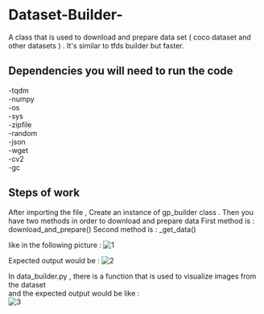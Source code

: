 # Dataset-Builder-
A class that is used to download and prepare data set ( coco dataset and other datasets ) . It's similar to tfds builder but faster.

## Dependencies you will need to run the code 
-tqdm <br/>
-numpy <br/>
-os <br/>
-sys <br/>
-zipfile <br/>
-random <br/>
-json <br/>
-wget <br/>
-cv2 <br/>
-gc <br/>


## Steps of work 
After importing the file , Create an instance of gp_builder class . Then you have two methods in order to download and prepare data 
First method is : download_and_prepare() 
Second method is : _get_data()

like in the following picture : 
![1](https://user-images.githubusercontent.com/44531149/70165427-8db76500-16cb-11ea-8dd3-3505396c7b6c.png)


Expected output would be :
![2](https://user-images.githubusercontent.com/44531149/70165423-8c863800-16cb-11ea-8dd7-ed55a94a9171.png)

In data_builder.py , there is a function that is used to visualize images from the dataset <br/>
and the expected output would be like :  <br/>
![3](https://user-images.githubusercontent.com/44531149/70165411-898b4780-16cb-11ea-9dc8-6b333c3cc64c.png)




